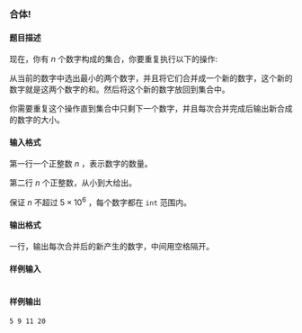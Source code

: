 ### 合体!

#### 题目描述

现在，你有 $n$ 个数字构成的集合，你要重复执行以下的操作:

从当前的数字中选出最小的两个数字，并且将它们合并成一个新的数字，这个新的数字就是这两个数字的和。然后将这个新的数字放回到集合中。

你需要重复这个操作直到集合中只剩下一个数字，并且每次合并完成后输出新合成的数字的大小。

#### 输入格式

第一行一个正整数 $n$ ，表示数字的数量。

第二行 $n$ 个正整数，从小到大给出。

保证 $n$ 不超过 $5 \times 10^6$ ，每个数字都在 `int` 范围内。

#### 输出格式

一行，输出每次合并后的新产生的数字，中间用空格隔开。

#### 样例输入

```

```

#### 样例输出

```
5 9 11 20
```
